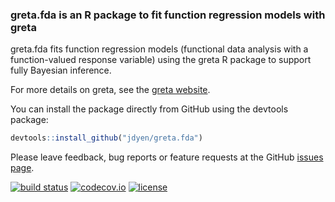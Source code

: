 ### greta.fda is an R package to fit function regression models with greta

greta.fda fits function regression models (functional data analysis with a function-valued response variable) using the greta R package to support fully Bayesian inference.

For more details on greta, see the [greta website](https://greta-dev.github.io/greta/).

You can install the package directly from GitHub using the devtools package:

``` r
devtools::install_github("jdyen/greta.fda")
```

Please leave feedback, bug reports or feature requests at the GitHub [issues page](https://github.com/jdyen/greta.fda/issues). 

[![build status](https://travis-ci.org/jdyen/greta.fda.svg?branch=master)](https://travis-ci.org/jdyen/greta.fda) [![codecov.io](https://codecov.io/github/jdyen/greta.fda/coverage.svg?branch=master)](https://codecov.io/github/jdyen/greta.fda?branch=master) [![license](https://img.shields.io/badge/License-Apache%202.0-blue.svg)](https://opensource.org/licenses/Apache-2.0)
 
